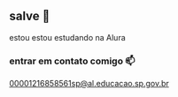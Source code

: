 ## salve 🤙

estou estou estudando na Alura
### entrar em contato comigo 📫
00001216858561sp@al.educacao.sp.gov.br
